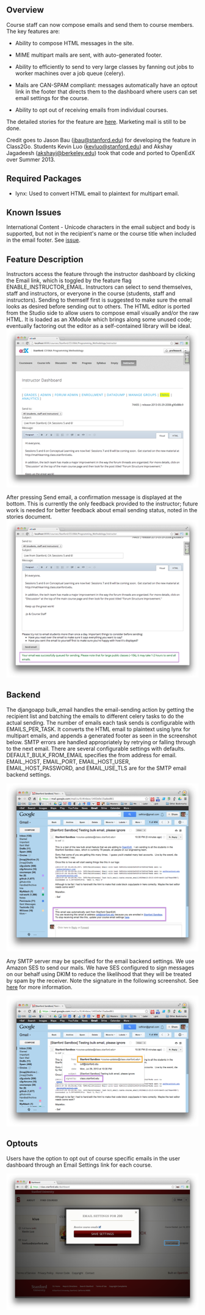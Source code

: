 ## Overview

Course staff can now compose emails and send them to course members.  The
key features are:

* Ability to compose HTML messages in the site.
 
* MIME multipart mails are sent, with auto-generated footer.
 
* Ability to efficiently to send to very large classes by fanning out
  jobs to worker machines over a job queue (celery).

* Mails are CAN-SPAM compliant: messages automatically have an optout link in the footer that directs them to the dashboard where users can set email settings for the course.

* Ability to opt out of receiving emails from individual courses.

The detailed stories for the feature are [here](https://docs.google.com/document/d/1s1Jq1SId-aeDV1XlW3Qoq9L9R0-UTkrO6XLqiTa0nRU/edit). Marketing mail is still to be done.

Credit goes to Jason Bau (<jbau@stanford.edu>) for developing the
feature in Class2Go.  Students Kevin Luo (<kevluo@stanford.edu>) and Akshay
Jagadeesh (<akshayj@berkeley.edu>) took that code and ported to OpenEdX over Summer
2013.

## Required Packages
* lynx: Used to convert HTML email to plaintext for multipart email.

## Known Issues

International Content - Unicode characters in the email subject and body is supported, but not in the recipient's name or the course title when included in the email footer. See [issue](https://github.com/Stanford-Online/edx-platform/issues/3).

## Feature Description

Instructors access the feature through the instructor dashboard by clicking the Email link,
which is toggled by the feature flag ENABLE_INSTRUCTOR_EMAIL. Instructors can select to send
themselves, staff and instructors, or everyone in the course (students, staff and instructors).
Sending to themself first is suggested to make sure the email looks as desired before sending
out to others. The HTML editor is ported from the Studio side to allow users to compose email
visually and/or the raw HTML. It is loaded as an XModule which brings along some unused code; eventually factoring out the editor as a self-contained library will be ideal.
![Creating an email](image/bulkemail-compose.png)

After pressing Send email, a confirmation message is displayed at the bottom. This is currently the only feedback provided to the instructor; future work is needed for better feedback about email sending status, noted in the stories document.
![Send email result](image/bulkemail-result.png)

## Backend

The djangoapp bulk_email handles the email-sending action by getting the recipient list and
batching the emails to different celery tasks to do the actual sending. The number of emails
each task sends is configurable with EMAILS_PER_TASK. It converts the HTML email to
plaintext using lynx for multipart emails, and appends a generated footer as seen in the screenshot below.
SMTP errors are handled appropriately by retrying or falling through to the next email. There are several configurable settings with defaults. DEFAULT_BULK_FROM_EMAIL specifies the from address for email. EMAIL_HOST, EMAIL_PORT, EMAIL_HOST_USER, EMAIL_HOST_PASSWORD, and EMAIL_USE_TLS are for the SMTP email backend
settings.

![Resulting message](image/bulkemail-footer.png)

Any SMTP server may be specified for the email backend settings.
We use Amazon SES to send our mails.  We have SES configured to sign
messages on our behalf using DKIM to reduce the likelihood that they
will be treated by spam by the receiver.  Note the signature in the
following screenshot. See [here](http://docs.aws.amazon.com/ses/latest/DeveloperGuide/dkim.html) for more
information.

![Message signing](image/bulkemail-dkim.png)

## Optouts

Users have the option to opt out of course specific emails in the user dashboard through an Email Settings link for each course.

![Optout UI](image/bulkemail-optout.png)